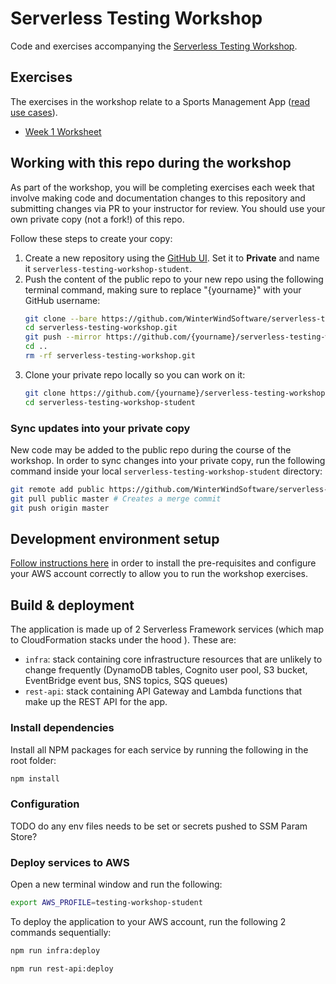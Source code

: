 # Serverless Testing Workshop
Code and exercises accompanying the [Serverless Testing Workshop](https://serverlessfirst.com/workshops/testing/).

## Exercises
The exercises in the workshop relate to a Sports Management App ([read use cases](./docs/app-use-cases.md)).
- [Week 1 Worksheet](./exercises/week1-worksheet.md)


## Working with this repo during the workshop
As part of the workshop, you will be completing exercises each week that involve making code and documentation changes to this repository and submitting changes via PR to your instructor for review. You should use your own private copy (not a fork!) of this repo.

Follow these steps to create your copy:
1. Create a new repository using the [GitHub UI](https://github.com/new). Set it to **Private** and name it `serverless-testing-workshop-student`.
2. Push the content of the public repo to your new repo using the following terminal command, making sure to replace "{yourname}" with your GitHub username:
    ```sh
    git clone --bare https://github.com/WinterWindSoftware/serverless-testing-workshop.git
    cd serverless-testing-workshop.git
    git push --mirror https://github.com/{yourname}/serverless-testing-workshop-student.git
    cd ..
    rm -rf serverless-testing-workshop.git
    ```
3. Clone your private repo locally so you can work on it:
    ```sh
    git clone https://github.com/{yourname}/serverless-testing-workshop-student.git
    cd serverless-testing-workshop-student
    ```

### Sync updates into your private copy
New code may be added to the public repo during the course of the workshop. In order to sync changes into your private copy, run the following command inside your local `serverless-testing-workshop-student` directory:
```sh
git remote add public https://github.com/WinterWindSoftware/serverless-testing-workshop.git
git pull public master # Creates a merge commit
git push origin master
```

## Development environment setup
[Follow instructions here](./docs/dev-env-setup.md) in order to install the pre-requisites and configure your AWS account correctly to allow you to run the workshop exercises.

## Build & deployment
The application is made up of 2 Serverless Framework services (which map to CloudFormation stacks under the hood ). These are:
- `infra`: stack containing core infrastructure resources that are unlikely to change frequently (DynamoDB tables, Cognito user pool, S3 bucket, EventBridge event bus, SNS topics, SQS queues)
- `rest-api`: stack containing API Gateway and Lambda functions that make up the REST API for the app.

### Install dependencies
Install all NPM packages for each service by running the following in the root folder:
```sh
npm install
```

### Configuration
TODO do any env files needs to be set or secrets pushed to SSM Param Store?

### Deploy services to AWS
Open a new terminal window and run the following:
```sh
export AWS_PROFILE=testing-workshop-student
```
To deploy the application to your AWS account, run the following 2 commands sequentially:

```sh
npm run infra:deploy
```

```sh
npm run rest-api:deploy
```
